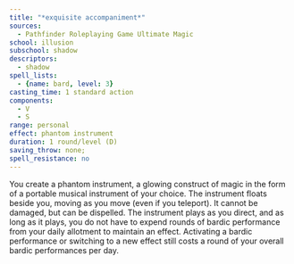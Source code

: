 ```yaml
---
title: "*exquisite accompaniment*"
sources:
  - Pathfinder Roleplaying Game Ultimate Magic
school: illusion
subschool: shadow
descriptors:
  - shadow
spell_lists:
  - {name: bard, level: 3}
casting_time: 1 standard action
components:
  - V
  - S
range: personal
effect: phantom instrument
duration: 1 round/level (D)
saving_throw: none;
spell_resistance: no
---
```


You create a phantom instrument, a glowing construct of magic in the form of a portable musical instrument of your choice. The instrument floats beside you, moving as you move (even if you teleport). It cannot be damaged, but can be dispelled. The instrument plays as you direct, and as long as it plays, you do not have to expend rounds of bardic performance from your daily allotment to maintain an effect. Activating a bardic performance or switching to a new effect still costs a round of your overall bardic performances per day.

